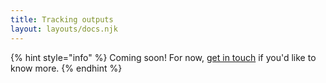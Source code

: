 ```yaml
---
title: Tracking outputs
layout: layouts/docs.njk
---
```


{% hint style="info" %}
Coming soon! For now, [get in touch](mailto:joe@oa.works) if you'd like to know more.
{% endhint %}
